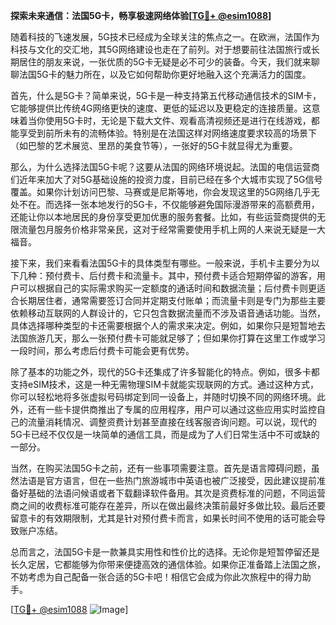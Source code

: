 **探索未来通信：法国5G卡，畅享极速网络体验[[TG💪+ @esim1088](https://t.me/s/esim1088)]**

随着科技的飞速发展，5G技术已经成为全球关注的焦点之一。在欧洲，法国作为科技与文化的交汇地，其5G网络建设也走在了前列。对于想要前往法国旅行或长期居住的朋友来说，一张优质的5G卡无疑是必不可少的装备。今天，我们就来聊聊法国5G卡的魅力所在，以及它如何帮助你更好地融入这个充满活力的国度。

首先，什么是5G卡？简单来说，5G卡是一种支持第五代移动通信技术的SIM卡，它能够提供比传统4G网络更快的速度、更低的延迟以及更稳定的连接质量。这意味着当你使用5G卡时，无论是下载大文件、观看高清视频还是进行在线游戏，都能享受到前所未有的流畅体验。特别是在法国这样对网络速度要求较高的场景下（如巴黎的艺术展览、里昂的美食节等），一张好的5G卡就显得尤为重要。

那么，为什么选择法国5G卡呢？这要从法国的网络环境说起。法国的电信运营商们近年来加大了对5G基础设施的投资力度，目前已经在多个大城市实现了5G信号覆盖。如果你计划访问巴黎、马赛或是尼斯等地，你会发现这里的5G网络几乎无处不在。而选择一张本地发行的5G卡，不仅能够避免国际漫游带来的高额费用，还能让你以本地居民的身份享受更加优惠的服务套餐。比如，有些运营商提供的无限流量包月服务价格非常亲民，这对于经常需要使用手机上网的人来说无疑是一大福音。

接下来，我们来看看法国5G卡的具体类型有哪些。一般来说，手机卡主要分为以下几种：预付费卡、后付费卡和流量卡。其中，预付费卡适合短期停留的游客，用户可以根据自己的实际需求购买一定额度的通话时间和数据流量；后付费卡则更适合长期居住者，通常需要签订合同并定期支付账单；而流量卡则是专门为那些主要依赖移动互联网的人群设计的，它只包含数据流量而不涉及语音通话功能。当然，具体选择哪种类型的卡还需要根据个人的需求来决定。例如，如果你只是短暂地去法国旅游几天，那么一张预付费卡可能就足够了；但如果你打算在这里工作或学习一段时间，那么考虑后付费卡可能会更有优势。

除了基本的功能之外，现代的5G卡还集成了许多智能化的特点。例如，很多卡都支持eSIM技术，这是一种无需物理SIM卡就能实现联网的方式。通过这种方式，你可以轻松地将多张虚拟号码绑定到同一设备上，并随时切换不同的网络环境。此外，还有一些卡提供商推出了专属的应用程序，用户可以通过这些应用实时监控自己的流量消耗情况、调整资费计划甚至直接在线客服咨询问题。可以说，现代的5G卡已经不仅仅是一块简单的通信工具，而是成为了人们日常生活中不可或缺的一部分。

当然，在购买法国5G卡之前，还有一些事项需要注意。首先是语言障碍问题，虽然法语是官方语言，但在一些热门旅游城市中英语也被广泛接受，因此建议提前准备好基础的法语问候语或者下载翻译软件备用。其次是资费标准的问题，不同运营商之间的收费标准可能存在差异，所以在做出最终决策前最好多做比较。最后还要留意卡的有效期限制，尤其是针对预付费卡而言，如果长时间不使用的话可能会导致账户冻结。

总而言之，法国5G卡是一款兼具实用性和性价比的选择。无论你是短暂停留还是长久定居，它都能够为你带来便捷高效的通信体验。如果你正准备踏上法国之旅，不妨考虑为自己配备一张合适的5G卡吧！相信它会成为你此次旅程中的得力助手。

[[TG💪+ @esim1088](https://t.me/s/esim1088) ![Image](https://i.postimg.cc/4NQfJmqS/Snipaste-2025-05-13-00-14-12.png)]
